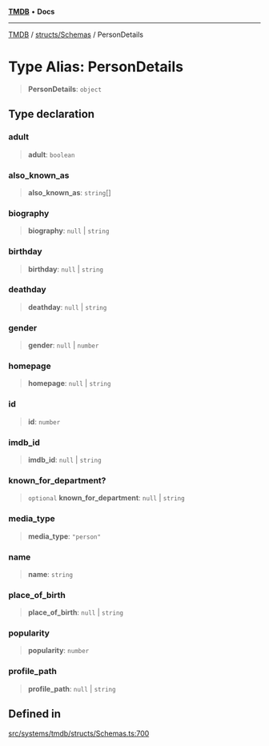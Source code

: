 [**TMDB**](../../../README.md) • **Docs**

***

[TMDB](../../../README.md) / [structs/Schemas](../README.md) / PersonDetails

# Type Alias: PersonDetails

> **PersonDetails**: `object`

## Type declaration

### adult

> **adult**: `boolean`

### also\_known\_as

> **also\_known\_as**: `string`[]

### biography

> **biography**: `null` \| `string`

### birthday

> **birthday**: `null` \| `string`

### deathday

> **deathday**: `null` \| `string`

### gender

> **gender**: `null` \| `number`

### homepage

> **homepage**: `null` \| `string`

### id

> **id**: `number`

### imdb\_id

> **imdb\_id**: `null` \| `string`

### known\_for\_department?

> `optional` **known\_for\_department**: `null` \| `string`

### media\_type

> **media\_type**: `"person"`

### name

> **name**: `string`

### place\_of\_birth

> **place\_of\_birth**: `null` \| `string`

### popularity

> **popularity**: `number`

### profile\_path

> **profile\_path**: `null` \| `string`

## Defined in

[src/systems/tmdb/structs/Schemas.ts:700](https://github.com/Norviah/media-hub/blob/b0accce5c447ccf1a18696f3cb0baef1f5bd16be/src/systems/tmdb/structs/Schemas.ts#L700)
